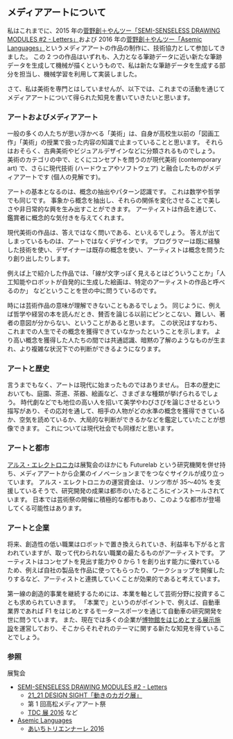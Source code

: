 ## メディアアートについて

私はこれまでに、2015 年の[菅野創＋やんツー「SEMI-SENSELESS DRAWING MODULES #2 - Letters」](https://vimeo.com/138557097)および 2016 年の[菅野創＋やんツー「Asemic Languages」](https://vimeo.com/181188289)というメディアアートの作品の制作に、技術協力として参加してきました。
この 2 つの作品はいずれも、入力となる筆跡データに近い新たな筆跡データを生成して機械が描くというもので、私は新たな筆跡データを生成する部分を担当し、機械学習を利用して実装しました。

さて、私は美術を専門とはしていませんが、以下では、これまでの活動を通じてメディアアートについて得られた知見を書いていきたいと思います。

### アートおよびメディアアート
一般の多くの人たちが思い浮かべる「美術」は、自身が高校生以前の「図画工作」「美術」の授業で扱った内容の知識で止まっていることと思います。
それらはおそらく、古典美術やビジュアルデザインなどに分類されるものでしょう。
美術のカテゴリの中で、とくにコンセプトを問うのが現代美術 (contemporary art) で、さらに現代技術 (ハードウェアやソフトウェア) と融合したものがメディアアートです (個人の見解です)。

アートの基本となるのは、概念の抽出やパターン認識です。
これは数学や哲学でも同じです。
事象から概念を抽出し、それらの関係を変化させることで美しさや非日常的な興を生み出すことができます。
アーティストは作品を通じて、鑑賞者に概念的な気付きを与えてくれます。

現代美術の作品は、答えではなく問いである、といえるでしょう。
答えが出てしまっているものは、アートではなくデザインです。
プログラマーは既に経験した技術を使い、デザイナーは既存の概念を使い、アーティストは概念を問うたり創り出したりします。

例えば上で紹介した作品では、「線が文字っぽく見えるとはどういうことか」「人工知能やロボットが自発的に生成した絵画は、特定のアーティストの作品と呼べるのか」 などということを世の中に問うているのです。

時には芸術作品の意味が理解できないこともあるでしょう。
同じように、例えば哲学や経営の本を読んだとき、賛否を論じる以前にピンとこない、難しい、著者の意図が分からない、ということがあると思います。
この状況はすなわち、これまでの人生でその概念を獲得できていなかったということを示します。
より高い概念を獲得した人たちの間では共通認識、暗黙の了解のようなものが生まれ、より複雑な状況下での判断ができるようになります。

### アートと歴史
言うまでもなく、アートは現代に始まったものではありません。
日本の歴史においても、庭園、茶道、茶器、絵画など、さまざまな種類が挙げられるでしょう。
時代劇などでも地位の高い人を招いて美学やわびさびを論じさせるという描写があり、その応対を通して、相手の人物がどの水準の概念を獲得できているか、空気を読めているか、大局的な判断ができるかなどを鑑定していたことが想像できます。
これについては現代社会でも同様だと思います。

### アートと都市
[アルス・エレクトロニカ](http://www.aec.at/about/jp/)は展覧会のほかにも Futurelab という研究機関を併せ持ち、メディアアートから企業のイノベーションまでをつなぐサイクルが成り立っています。
アルス・エレクトロニカの運営資金は、リンツ市が 35～40% を支援しているそうで、研究開発の成果は都市のいたるところにインストールされています。
日本では芸術祭の開催に積極的な都市もあり、このような都市が登場してくる可能性はあります。

### アートと企業
将来、創造性の低い職業はロボットで置き換えられていき、利益率も下がると言われていますが、取って代わられない職業の最たるものがアーティストです。
アーティストはコンセプトを見出す能力や 0 から 1 を創り出す能力に優れているため、例えば自社の製品を作品に使ってもらったり、ワークショップを開催したりするなど、アーティストと連携していくことが効果的であると考えています。

第一線の創造的事業を継続するためには、本業を軸として芸術分野に投資することも求められていきます。
「本業で」というのがポイントで、例えば、自動車業界であれば F1 をはじめとするモータースポーツを通じて自動車の研究開発を世に問うています。
また、現在では多くの企業が[博物館をはじめとする展示施設](https://t.co/AsKUX8m4mt)を運営しており、そこからそれぞれのテーマに関する新たな知見を得ていることでしょう。

### 参照
展覧会
- [SEMI-SENSELESS DRAWING MODULES #2 - Letters](https://vimeo.com/138557097)
  - [21_21 DESIGN SIGHT「動きのカガク展」](http://www.2121designsight.jp/program/motion_science/)
  - 第 1 回高松メディアアート祭
  - [TDC 展 2016](http://tdctokyo.org/jpn/?award=2016_rgb) など
- [Asemic Languages](https://vimeo.com/181188289)
  - [あいちトリエンナーレ 2016](http://aichitriennale.jp/artist/kannosoyang.html)
